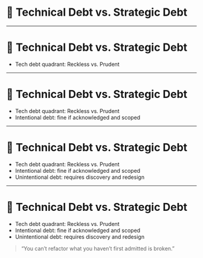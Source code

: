 # 💸 Technical Debt vs. Strategic Debt

<!-- 
This section explores how to distinguish between harmful and intentional technical debt.
The goal is to give the audience a framework to classify debt and handle it as a conscious architectural tool—not just a mess to clean up later.
The mindset: debt is a decision. Make it deliberately, manage it actively.
-->

---

# 💸 Technical Debt vs. Strategic Debt

- Tech debt quadrant: Reckless vs. Prudent  
<!-- Introduce the quadrant: Prudent + Deliberate = strategic debt. Reckless + Unintentional = chaos.
This helps teams have more mature conversations about risk and intent. -->

---

# 💸 Technical Debt vs. Strategic Debt

- Tech debt quadrant: Reckless vs. Prudent  
- Intentional debt: fine if acknowledged and scoped  
<!-- Craftsmanship accepts that tradeoffs exist.
Well-managed debt can accelerate delivery—but only when documented and isolated. -->

---

# 💸 Technical Debt vs. Strategic Debt

- Tech debt quadrant: Reckless vs. Prudent  
- Intentional debt: fine if acknowledged and scoped  
- Unintentional debt: requires discovery and redesign  
<!-- This is the dangerous kind. It often hides behind “working code” and erodes confidence.
Discovery requires tools (tests, tracing) and courage (to challenge hidden assumptions). -->

---

# 💸 Technical Debt vs. Strategic Debt

- Tech debt quadrant: Reckless vs. Prudent  
- Intentional debt: fine if acknowledged and scoped  
- Unintentional debt: requires discovery and redesign  

> “You can’t refactor what you haven’t first admitted is broken.”

<!-- Wrap with the idea that debt is not inherently bad.
Craftsmanship is the art of knowing when debt is fuel—and when it’s fire. -->
